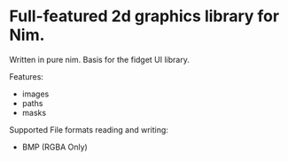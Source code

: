 # Full-featured 2d graphics library for Nim.

Written in pure nim. Basis for the fidget UI library.

Features:
 * images
 * paths
 * masks

Supported File formats reading and writing:
 * BMP (RGBA Only)
